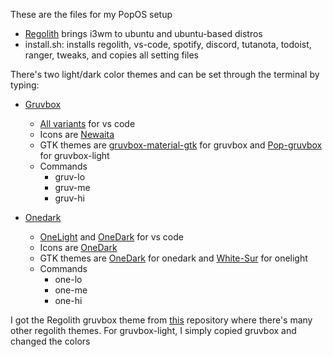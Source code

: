 These are the files for my PopOS setup 
* [Regolith](https://regolith-linux.org/) brings i3wm to ubuntu and ubuntu-based distros
* install.sh: installs regolith, vs-code, spotify, discord, tutanota, todoist, ranger, tweaks, and copies all setting files

There's two light/dark color themes and can be set through the terminal by typing:
* [Gruvbox](https://github.com/morhetz/gruvbox)
  * [All variants](https://marketplace.visualstudio.com/items?itemName=jdinhlife.gruvbox) for vs code
  * Icons are [Newaita](https://github.com/cbrnix/Newaita)
  * GTK themes are [gruvbox-material-gtk](https://github.com/sainnhe/gruvbox-material-gtk) for gruvbox and [Pop-gruvbox](https://github.com/salimundo/Pop-gruvbox) for gruvbox-light
  * Commands
    * gruv-lo
    * gruv-me
    * gruv-hi

* [Onedark](https://github.com/Binaryify/OneDark-Pro)
  * [OneLight](https://marketplace.visualstudio.com/items?itemName=akamud.vscode-theme-onelight) and [OneDark](https://marketplace.visualstudio.com/items?itemName=zhuangtongfa.Material-theme) for vs code
  * Icons are [OneDark](https://www.gnome-look.org/p/1380833/)
  * GTK themes are [OneDark](https://www.gnome-look.org/p/1380839/) for onedark and [White-Sur](https://www.gnome-look.org/p/1403328/) for onelight
  * Commands
    * one-lo
    * one-me
    * one-hi

I got the Regolith gruvbox theme from [this](https://github.com/regolith-linux/regolith-styles) repository where there's many other regolith themes. For gruvbox-light, I simply copied gruvbox and changed the colors
